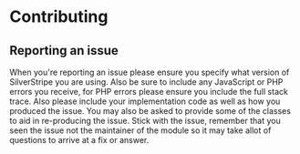 Contributing
=================
## Reporting an issue
When you're reporting an issue please ensure you specify what version of SilverStripe you are using. Also be sure to include any JavaScript or PHP errors you receive, for PHP errors please ensure you include the full stack trace. Also please include your implementation code as well as how you produced the issue. You may also be asked to provide some of the classes to aid in re-producing the issue. Stick with the issue, remember that you seen the issue not the maintainer of the module so it may take allot of questions to arrive at a fix or answer.
